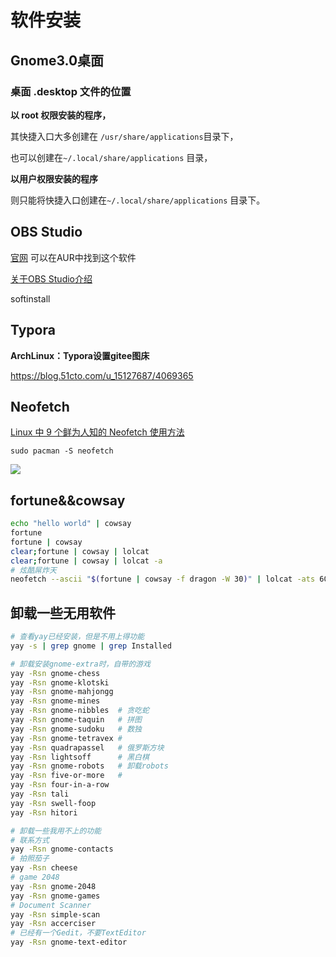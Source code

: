 # 软件安装

## Gnome3.0桌面

### 桌面 .desktop 文件的位置

**以 root 权限安装的程序，**

其快捷入口大多创建在 `/usr/share/applications`目录下，

也可以创建在`~/.local/share/applications` 目录，

**以用户权限安装的程序**

则只能将快捷入口创建在`~/.local/share/applications` 目录下。



## **OBS Studio**

[官网](https://projectobs.com/zh-hant/download/)  可以在AUR中找到这个软件

[关于OBS Studio介绍](https://www.thosefree.com/obs-studio)

softinstall



## Typora

**ArchLinux：Typora设置gitee图床**

https://blog.51cto.com/u_15127687/4069365



## Neofetch

[Linux 中 9 个鲜为人知的 Neofetch 使用方法](https://www.linuxmi.com/linux-neofetch.html)

```shell
sudo pacman -S neofetch
```

![](https://www.linuxmi.com/wp-content/uploads/2022/07/smalllinux.png)



## fortune&&cowsay

```bash
echo "hello world" | cowsay
fortune
fortune | cowsay
clear;fortune | cowsay | lolcat
clear;fortune | cowsay | lolcat -a
# 炫酷屌炸天
neofetch --ascii "$(fortune | cowsay -f dragon -W 30)" | lolcat -ats 60
```



## 

## 卸载一些无用软件

```bash
# 查看yay已经安装，但是不用上得功能
yay -s | grep gnome | grep Installed

# 卸载安装gnome-extra时，自带的游戏
yay -Rsn gnome-chess
yay -Rsn gnome-klotski
yay -Rsn gnome-mahjongg
yay -Rsn gnome-mines
yay -Rsn gnome-nibbles  # 贪吃蛇
yay -Rsn gnome-taquin   # 拼图
yay -Rsn gnome-sudoku   # 数独    
yay -Rsn gnome-tetravex #
yay -Rsn quadrapassel   # 俄罗斯方块
yay -Rsn lightsoff      # 黑白棋
yay -Rsn gnome-robots   # 卸载robots
yay -Rsn five-or-more   # 
yay -Rsn four-in-a-row
yay -Rsn tali
yay -Rsn swell-foop
yay -Rsn hitori

# 卸载一些我用不上的功能
# 联系方式
yay -Rsn gnome-contacts
# 拍照茄子
yay -Rsn cheese
# game 2048
yay -Rsn gnome-2048
yay -Rsn gnome-games
# Document Scanner
yay -Rsn simple-scan
yay -Rsn accerciser
# 已经有一个Gedit，不要TextEditor
yay -Rsn gnome-text-editor
```

